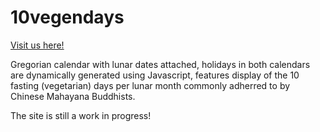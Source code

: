 # 10vegendays

[Visit us here!](10vegendays.com)

Gregorian calendar with lunar dates attached, holidays in both
calendars are dynamically generated using Javascript, features
display of the 10 fasting (vegetarian) days per lunar month commonly adherred
to by Chinese Mahayana Buddhists. 

The site is still a work in progress!
